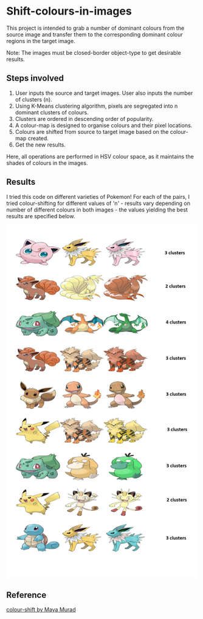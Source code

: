 # Shift-colours-in-images

This project is intended to grab a number of dominant colours from the source image and transfer them to the corresponding dominant colour regions in the target image.


Note: The images must be closed-border object-type to get desirable results.


## Steps involved

1. User inputs the source and target images. User also inputs the number of clusters (n).
2. Using K-Means clustering algorithm, pixels are segregated into n dominant clusters of colours.
3. Clusters are ordered in descending order of popularity.
4. A colour-map is designed to organise colours and their pixel locations.
5. Colours are shifted from source to target image based on the colour-map created.
6. Get the new results.

Here, all operations are performed in HSV colour space, as it maintains the shades of colours in the images.

## Results

I tried this code on different varieties of Pokemon! For each of the pairs, I tried colour-shifting for different values of 'n' - results vary depending on number of different colours in both images - the values yielding the best results are specified below.


![1](images/IMG.jpg)


## Reference
[colour-shift by Maya Murad](https://github.com/mayaserena/colour-shift)